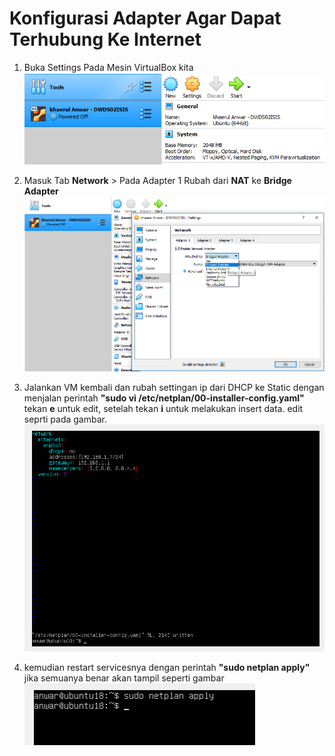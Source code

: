 # Konfigurasi Adapter Agar Dapat Terhubung Ke Internet


1. Buka Settings Pada Mesin VirtualBox kita
![25](../assets/Capture25.PNG)

1. Masuk Tab **Network** > Pada Adapter 1 Rubah dari **NAT** ke **Bridge Adapter**
![26](../assets/Capture26.PNG)

1. Jalankan VM kembali dan rubah settingan ip dari DHCP ke Static dengan menjalan perintah **"sudo vi /etc/netplan/00-installer-config.yaml"** tekan **e** untuk edit, setelah tekan **i** untuk melakukan insert data. edit seprti pada gambar.
![27](../assets/Capture27.PNG)

1. kemudian restart servicesnya dengan perintah **"sudo netplan apply"** jika semuanya benar akan tampil seperti gambar
![28](../assets/Capture28.PNG)